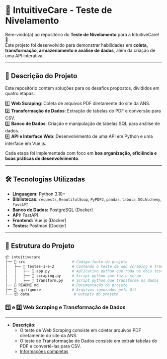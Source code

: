 # 🏥 IntuitiveCare - Teste de Nivelamento  

Bem-vindo(a) ao repositório do **Teste de Nivelamento** para a IntuitiveCare! 🚀  
Este projeto foi desenvolvido para demonstrar habilidades em **coleta, transformação, armazenamento e análise de dados**, além da criação de uma API interativa.  

---

## 📌 **Descrição do Projeto**  

Este repositório contém soluções para os desafios propostos, divididos em quatro etapas:  

1️⃣ **Web Scraping**: Coleta de arquivos PDF diretamente do site da ANS.  
2️⃣ **Transformação de Dados**: Extração de tabelas do PDF e conversão para CSV.  
3️⃣ **Banco de Dados**: Criação e manipulação de tabelas SQL para análise de dados.  
4️⃣ **API e Interface Web**: Desenvolvimento de uma API em Python e uma interface em Vue.js.  

Cada etapa foi implementada com foco em **boa organização, eficiência e boas práticas de desenvolvimento**.  

---

## 🛠 **Tecnologias Utilizadas**  

- **Linguagem:** Python 3.10+  
- **Bibliotecas:** `requests`, `BeautifulSoup`, `PyPDF2`, `pandas`, `tabula`, `SQLAlchemy`, `FastAPI`  
- **Banco de Dados:** PostgreSQL (Docker)  
- **API:** FastAPI  
- **Frontend:** Vue.js (Docker)  
- **Testes:** Postman (Docker)  

---

## 📂 **Estrutura do Projeto**  

```bash
📦 intuitivecare
│── 📂 src                     # Código-fonte do projeto
│   ├── 📂 testes-1-e-2        # Contendo o teste de web scraping e transformação de dados
│   │   ├── 📜 app.py          # Aplicativo python que roda os dois testes
│   │   ├── 📜 scraping.py     # Script python que faz o scrap
│   │   ├── 📜 transform.py    # Script python que transforma os dados
│── 📜 README.md               # Documentação do projeto
│── 📜 .gitignore              # Arquivos ignorados pelo Git
└── 📦 data                    # Outupts do projeto
```

### **1️⃣ e 2️⃣ Web Scraping e Transformação de Dados**

---

- **Descrição:**  
  - O teste de Web Scraping consiste em coletar arquivos PDF diretamente do site da ANS.  
  - O teste de Transformação de Dados consiste em extrair tabelas do PDF e convertê-las para CSV.
  - [Informações completas](testes-1-e-2/README.md)
